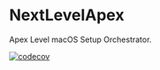 # NextLevelApex

Apex Level macOS Setup Orchestrator.

[![codecov](https://codecov.io/gh/Doogie201/NextLevelApex/branch/main/graph/badge.svg)](https://codecov.io/gh/Doogie201/NextLevelApex)
